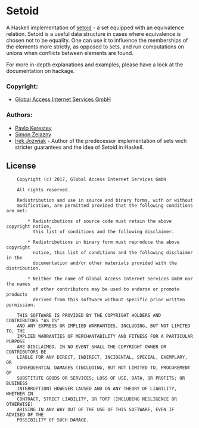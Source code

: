 # Setoid

A Haskell implementation of [setoid](https://en.wikipedia.org/wiki/Setoid) - a
set equipped with an equivalence relation. Setoid is a useful data structure in
cases where equivalence is chosen not to be equality. One can use it to
influence the memberships of the elements more strictly, as opposed to sets, and
run computations on unions when conflicts between elements are found.

For more in-depth explanations and examples, please have a look at the
documentation on hackage.

### Copyright:
* [Global Access Internet Services GmbH](http://www.global.de)

### Authors:
* [Pavlo Kerestey](https://github.com/ptek)
* [Simon Zelazny](https://github.com/pzel)
* [Irek Jozwiak](https://github.com/irekjozwiak) - Author of the predecessor
  implementation of sets wich stricter guarantees and the idea of Setoid in
  Haskell.

## License

```text
    Copyright (c) 2017, Global Access Internet Services GmbH
    
    All rights reserved.
    
    Redistribution and use in source and binary forms, with or without
    modification, are permitted provided that the following conditions are met:
    
        * Redistributions of source code must retain the above copyright notice,
          this list of conditions and the following disclaimer.
    
        * Redistributions in binary form must reproduce the above copyright
          notice, this list of conditions and the following disclaimer in the
          documentation and/or other materials provided with the distribution.
    
        * Neither the name of Global Access Internet Services GmbH nor the names
          of other contributors may be used to endorse or promote products
          derived from this software without specific prior written permission.
    
    THIS SOFTWARE IS PROVIDED BY THE COPYRIGHT HOLDERS AND CONTRIBUTORS "AS IS"
    AND ANY EXPRESS OR IMPLIED WARRANTIES, INCLUDING, BUT NOT LIMITED TO, THE
    IMPLIED WARRANTIES OF MERCHANTABILITY AND FITNESS FOR A PARTICULAR PURPOSE
    ARE DISCLAIMED. IN NO EVENT SHALL THE COPYRIGHT OWNER OR CONTRIBUTORS BE
    LIABLE FOR ANY DIRECT, INDIRECT, INCIDENTAL, SPECIAL, EXEMPLARY, OR
    CONSEQUENTIAL DAMAGES (INCLUDING, BUT NOT LIMITED TO, PROCUREMENT OF
    SUBSTITUTE GOODS OR SERVICES; LOSS OF USE, DATA, OR PROFITS; OR BUSINESS
    INTERRUPTION) HOWEVER CAUSED AND ON ANY THEORY OF LIABILITY, WHETHER IN
    CONTRACT, STRICT LIABILITY, OR TORT (INCLUDING NEGLIGENCE OR OTHERWISE)
    ARISING IN ANY WAY OUT OF THE USE OF THIS SOFTWARE, EVEN IF ADVISED OF THE
    POSSIBILITY OF SUCH DAMAGE.
```

